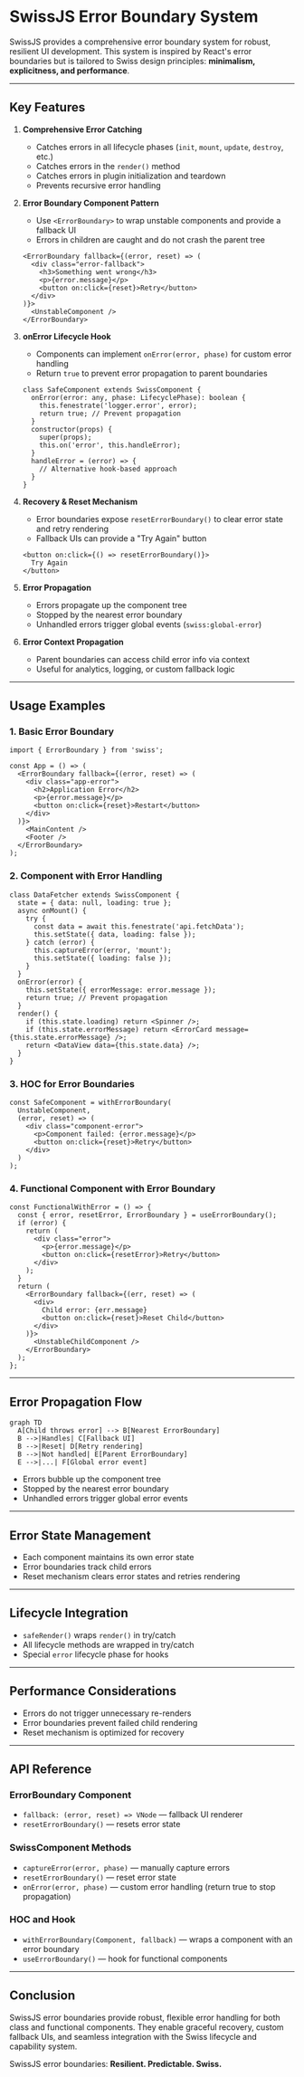 <!--
Copyright (c) 2024 Themba Mzumara
This file is part of SwissJS Framework. All rights reserved.
Licensed under the MIT License. See LICENSE in the project root for license information.
-->

# SwissJS Error Boundary System

SwissJS provides a comprehensive error boundary system for robust, resilient UI development. This system is inspired by React's error boundaries but is tailored to Swiss design principles: **minimalism, explicitness, and performance**.

---

## Key Features

1. **Comprehensive Error Catching**
   - Catches errors in all lifecycle phases (`init`, `mount`, `update`, `destroy`, etc.)
   - Catches errors in the `render()` method
   - Catches errors in plugin initialization and teardown
   - Prevents recursive error handling

2. **Error Boundary Component Pattern**
   - Use `<ErrorBoundary>` to wrap unstable components and provide a fallback UI
   - Errors in children are caught and do not crash the parent tree

   ```tsx
   <ErrorBoundary fallback={(error, reset) => (
     <div class="error-fallback">
       <h3>Something went wrong</h3>
       <p>{error.message}</p>
       <button on:click={reset}>Retry</button>
     </div>
   )}>
     <UnstableComponent />
   </ErrorBoundary>
   ```

3. **onError Lifecycle Hook**
   - Components can implement `onError(error, phase)` for custom error handling
   - Return `true` to prevent error propagation to parent boundaries

   ```tsx
   class SafeComponent extends SwissComponent {
     onError(error: any, phase: LifecyclePhase): boolean {
       this.fenestrate('logger.error', error);
       return true; // Prevent propagation
     }
     constructor(props) {
       super(props);
       this.on('error', this.handleError);
     }
     handleError = (error) => {
       // Alternative hook-based approach
     }
   }
   ```

4. **Recovery & Reset Mechanism**
   - Error boundaries expose `resetErrorBoundary()` to clear error state and retry rendering
   - Fallback UIs can provide a "Try Again" button

   ```tsx
   <button on:click={() => resetErrorBoundary()}>
     Try Again
   </button>
   ```

5. **Error Propagation**
   - Errors propagate up the component tree
   - Stopped by the nearest error boundary
   - Unhandled errors trigger global events (`swiss:global-error`)

6. **Error Context Propagation**
   - Parent boundaries can access child error info via context
   - Useful for analytics, logging, or custom fallback logic

---

## Usage Examples

### 1. Basic Error Boundary
```tsx
import { ErrorBoundary } from 'swiss';

const App = () => (
  <ErrorBoundary fallback={(error, reset) => (
    <div class="app-error">
      <h2>Application Error</h2>
      <p>{error.message}</p>
      <button on:click={reset}>Restart</button>
    </div>
  )}>
    <MainContent />
    <Footer />
  </ErrorBoundary>
);
```

### 2. Component with Error Handling
```tsx
class DataFetcher extends SwissComponent {
  state = { data: null, loading: true };
  async onMount() {
    try {
      const data = await this.fenestrate('api.fetchData');
      this.setState({ data, loading: false });
    } catch (error) {
      this.captureError(error, 'mount');
      this.setState({ loading: false });
    }
  }
  onError(error) {
    this.setState({ errorMessage: error.message });
    return true; // Prevent propagation
  }
  render() {
    if (this.state.loading) return <Spinner />;
    if (this.state.errorMessage) return <ErrorCard message={this.state.errorMessage} />;
    return <DataView data={this.state.data} />;
  }
}
```

### 3. HOC for Error Boundaries
```tsx
const SafeComponent = withErrorBoundary(
  UnstableComponent,
  (error, reset) => (
    <div class="component-error">
      <p>Component failed: {error.message}</p>
      <button on:click={reset}>Retry</button>
    </div>
  )
);
```

### 4. Functional Component with Error Boundary
```tsx
const FunctionalWithError = () => {
  const { error, resetError, ErrorBoundary } = useErrorBoundary();
  if (error) {
    return (
      <div class="error">
        <p>{error.message}</p>
        <button on:click={resetError}>Retry</button>
      </div>
    );
  }
  return (
    <ErrorBoundary fallback={(err, reset) => (
      <div>
        Child error: {err.message}
        <button on:click={reset}>Reset Child</button>
      </div>
    )}>
      <UnstableChildComponent />
    </ErrorBoundary>
  );
};
```

---

## Error Propagation Flow

```mermaid
graph TD
  A[Child throws error] --> B[Nearest ErrorBoundary]
  B -->|Handles| C[Fallback UI]
  B -->|Reset| D[Retry rendering]
  B -->|Not handled| E[Parent ErrorBoundary]
  E -->|...| F[Global error event]
```

- Errors bubble up the component tree
- Stopped by the nearest error boundary
- Unhandled errors trigger global error events

---

## Error State Management
- Each component maintains its own error state
- Error boundaries track child errors
- Reset mechanism clears error states and retries rendering

---

## Lifecycle Integration
- `safeRender()` wraps `render()` in try/catch
- All lifecycle methods are wrapped in try/catch
- Special `error` lifecycle phase for hooks

---

## Performance Considerations
- Errors do not trigger unnecessary re-renders
- Error boundaries prevent failed child rendering
- Reset mechanism is optimized for recovery

---

## API Reference

### ErrorBoundary Component
- `fallback: (error, reset) => VNode` — fallback UI renderer
- `resetErrorBoundary()` — resets error state

### SwissComponent Methods
- `captureError(error, phase)` — manually capture errors
- `resetErrorBoundary()` — reset error state
- `onError(error, phase)` — custom error handling (return true to stop propagation)

### HOC and Hook
- `withErrorBoundary(Component, fallback)` — wraps a component with an error boundary
- `useErrorBoundary()` — hook for functional components

---

## Conclusion

SwissJS error boundaries provide robust, flexible error handling for both class and functional components. They enable graceful recovery, custom fallback UIs, and seamless integration with the Swiss lifecycle and capability system.

SwissJS error boundaries: **Resilient. Predictable. Swiss.** 